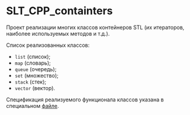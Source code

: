 # SLT_CPP_containters

Проект реализации многих классов контейнеров STL (их итераторов, наиболее используемых методов и т.д.).

Список реализованных классов:
- `list` (список);
- `map` (словарь);
- `queue` (очередь);
- `set` (множество);
- `stack` (стек);
- `vector` (вектор).

Спецификация реализуемого функционала классов указана в специальном [файле](./materials/containers_info.md).

